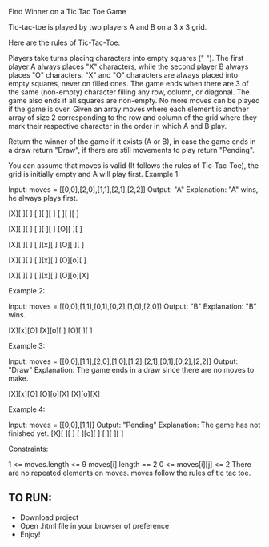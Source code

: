 Find Winner on a Tic Tac Toe Game

Tic-tac-toe is played by two players A and B on a 3 x 3 grid.

Here are the rules of Tic-Tac-Toe:

Players take turns placing characters into empty squares (" "). The first player A always places "X" characters, while the second player B always places "O" characters. "X" and "O" characters are always placed into empty squares, never on filled ones. The game ends when there are 3 of the same (non-empty) character filling any row, column, or diagonal. The game also ends if all squares are non-empty. No more moves can be played if the game is over. Given an array moves where each element is another array of size 2 corresponding to the row and column of the grid where they mark their respective character in the order in which A and B play.

Return the winner of the game if it exists (A or B), in case the game ends in a draw return "Draw", if there are still movements to play return "Pending".

You can assume that moves is valid (It follows the rules of Tic-Tac-Toe), the grid is initially empty and A will play first.
Example 1:

Input: moves = [[0,0],[2,0],[1,1],[2,1],[2,2]]
Output: "A"
Explanation: "A" wins, he always plays first.

[X][ ][ ]
[ ][ ][ ]
[ ][ ][ ]

[X][ ][ ]
[ ][ ][ ]
[O][ ][ ]

[X][ ][ ]
[ ][x][ ]
[O][ ][ ]

[X][ ][ ]
[ ][x][ ]
[O][o][ ]

[X][ ][ ]
[ ][x][ ]
[O][o][X]

Example 2:

Input: moves = [[0,0],[1,1],[0,1],[0,2],[1,0],[2,0]]
Output: "B"
Explanation: "B" wins.

[X][x][O]
[X][o][ ]
[O][ ][ ]

Example 3:

Input: moves = [[0,0],[1,1],[2,0],[1,0],[1,2],[2,1],[0,1],[0,2],[2,2]]
Output: "Draw"
Explanation: The game ends in a draw since there are no moves to make.

[X][x][O]
[O][o][X]
[X][o][X]

Example 4:

Input: moves = [[0,0],[1,1]]
Output: "Pending"
Explanation: The game has not finished yet.
[X][ ][ ]
[ ][o][ ]
[ ][ ][ ]

Constraints:

1 <= moves.length <= 9
moves[i].length == 2
0 <= moves[i][j] <= 2
There are no repeated elements on moves.
moves follow the rules of tic tac toe.

## TO RUN:

-   Download project
-   Open .html file in your browser of preference
-   Enjoy!
